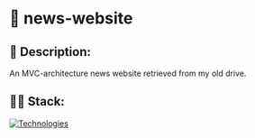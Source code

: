 # 📰 news-website

## 📃 Description:
An MVC-architecture news website retrieved from my old drive. 

## 👩‍💻 Stack:
[![Technologies](https://skillicons.dev/icons?i=css,js,nodejs,expressjs,mongodb&theme=dark)](https://skillicons.dev)
